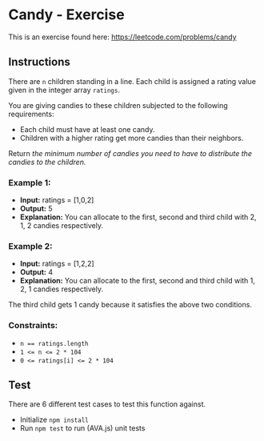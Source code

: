 # Candy - Exercise

This is an exercise found here: https://leetcode.com/problems/candy

## Instructions

There are `n` children standing in a line. Each child is assigned a rating value given in the integer array `ratings`.

You are giving candies to these children subjected to the following requirements:

- Each child must have at least one candy.
- Children with a higher rating get more candies than their neighbors.

Return *the minimum number of candies you need to have to distribute the candies to the children.*


### Example 1:
- **Input:** ratings = [1,0,2]
- **Output:** 5
- **Explanation:** You can allocate to the first, second and third child with 2, 1, 2 candies respectively.

### Example 2:
- **Input:** ratings = [1,2,2]
- **Output:** 4
- **Explanation:** You can allocate to the first, second and third child with 1, 2, 1 candies respectively.

The third child gets 1 candy because it satisfies the above two conditions.

### Constraints:

- `n == ratings.length`
- `1 <= n <= 2 * 104`
- `0 <= ratings[i] <= 2 * 104`

## Test

There are 6 different test cases to test this function against.

- Initialize `npm install`
- Run `npm test` to run (AVA.js) unit tests